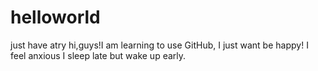 # helloworld
just have atry
hi,guys!I am learning to use GitHub,
I just want be happy!
I feel anxious
I sleep late but wake up early.
